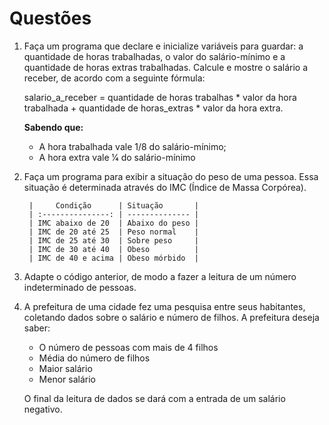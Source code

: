 # Questões

1. Faça um programa que declare e inicialize variáveis para guardar: a quantidade de horas
trabalhadas, o valor do salário-mínimo e a quantidade de horas extras trabalhadas. Calcule e mostre o salário a receber, de acordo com a seguinte fórmula:

    salario_a_receber = quantidade de horas trabalhas * valor da hora trabalhada + quantidade de
    horas_extras * valor da hora extra.

    **Sabendo que:**
    - A hora trabalhada vale 1/8 do salário-mínimo;
    - A hora extra vale 1⁄4 do salário-mínimo

2. Faça um programa para exibir a situação do peso de uma pessoa. Essa situação é determinada
através do IMC (Índice de Massa Corpórea).

        |     Condição      | Situação       |
        | :---------------: | -------------- |
        | IMC abaixo de 20  | Abaixo do peso |
        | IMC de 20 até 25  | Peso normal    |
        | IMC de 25 até 30  | Sobre peso     |
        | IMC de 30 até 40  | Obeso          |
        | IMC de 40 e acima | Obeso mórbido  |


3. Adapte o código anterior, de modo a fazer a leitura de um número indeterminado de pessoas.

4. A prefeitura de uma cidade fez uma pesquisa entre seus habitantes, coletando dados sobre o salário e número de filhos. A prefeitura deseja saber:
    - O número de pessoas com mais de 4 filhos
    - Média do número de filhos
    - Maior salário
    - Menor salário
  
    O final da leitura de dados se dará com a entrada de um salário negativo.